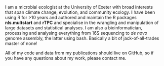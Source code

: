 I am a microbial ecologist at the University of Exeter with broad interests that span climate change, evolution, and community ecology. I have been using R for >10 years and authored and maintain the R packages **nls.multstart** and **rTPC** and specialise in the wrangling and manipulation of large datasets and statistical analyses. I am also a bioinformatician, processing and analysing everything from 16S sequencing to _de novo_ genome assembly, the latter using bash. Basically a bit of jack-of-all-trades master of none!

All of my code and data from my publications should live on GitHub, so if you have any questions about my work, please contact me.
